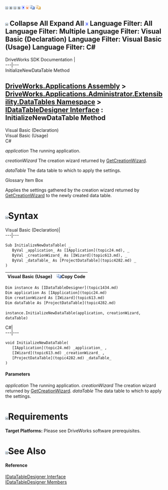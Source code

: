![](dotnetimages/collapse.gif) ![](dotnetimages/expand.gif) ![](dotnetimages/collapse.gif) ![](dotnetimages/expand.gif) ![](dotnetimages/drpdown.gif) ![](dotnetimages/drpdown_orange.gif) ![](dotnetimages/copycode.gif) ![](dotnetimages/copycodeHighlight.gif)

![](dotnetimages/collapse.gif) Collapse All Expand All ![](dotnetimages/drpdown.gif) Language Filter: All  Language Filter: Multiple  Language Filter: Visual Basic (Declaration) Language Filter: Visual Basic (Usage) Language Filter: C#  
---  
DriveWorks SDK Documentation  |   
---|---  
InitializeNewDataTable Method   
  
[DriveWorks.Applications Assembly](topic13.md) > [DriveWorks.Applications.Administrator.Extensibility.DataTables Namespace](topic1432.md) > [IDataTableDesigner Interface](topic1434.md) : InitializeNewDataTable Method  
---  
  
Visual Basic (Declaration)    
Visual Basic (Usage)    
C# 

_application_
    The running application.

_creationWizard_
    The creation wizard returned by [GetCreationWizard](topic1439.md).

_dataTable_
    The data table to which to apply the settings.

Glossary Item Box

Applies the settings gathered by the creation wizard returned by [GetCreationWizard](topic1439.md) to the newly created data table. 

# ![](dotnetimages/collapse.gif)Syntax

Visual Basic (Declaration)|   
---|---  
      
    
    Sub InitializeNewDataTable( _
       ByVal _application_ As [IApplication](topic24.md), _
       ByVal _creationWizard_ As [IWizard](topic613.md), _
       ByVal _dataTable_ As [ProjectDataTable](topic4282.md) _
    )   
  
Visual Basic (Usage)| ![](dotnetimages/copycode.gif)Copy Code  
---|---  
      
    
    Dim instance As [IDataTableDesigner](topic1434.md)
    Dim application As [IApplication](topic24.md)
    Dim creationWizard As [IWizard](topic613.md)
    Dim dataTable As [ProjectDataTable](topic4282.md)
     
    instance.InitializeNewDataTable(application, creationWizard, dataTable)  
  
C#|   
---|---  
      
    
    void InitializeNewDataTable( 
       [IApplication](topic24.md) _application_ ,
       [IWizard](topic613.md) _creationWizard_ ,
       [ProjectDataTable](topic4282.md) _dataTable_
    )  
  
#### Parameters

 _application_
    The running application.
_creationWizard_
    The creation wizard returned by [GetCreationWizard](topic1439.md).
_dataTable_
    The data table to which to apply the settings.

# ![](dotnetimages/collapse.gif)Requirements

**Target Platforms:** Please see DriveWorks software prerequisites.

# ![](dotnetimages/collapse.gif)See Also

#### Reference

[IDataTableDesigner Interface](topic1434.md)   
[IDataTableDesigner Members](topic1435.md)


